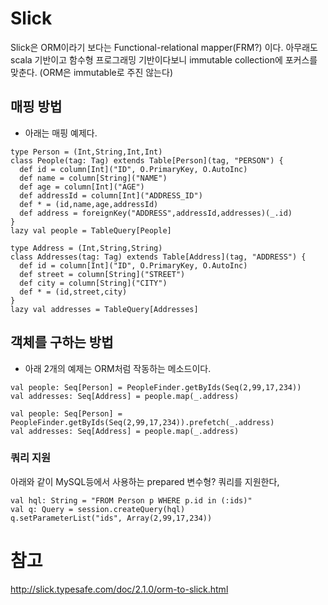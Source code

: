 # Slick 

Slick은 ORM이라기 보다는 Functional-relational mapper(FRM?) 이다.
아무래도 scala 기반이고 함수형 프로그래밍 기반이다보니 immutable collection에 포커스를 맞춘다.
(ORM은 immutable로 주진 않는다)


## 매핑 방법 
* 아래는 매핑 예제다.

```
type Person = (Int,String,Int,Int)
class People(tag: Tag) extends Table[Person](tag, "PERSON") {
  def id = column[Int]("ID", O.PrimaryKey, O.AutoInc)
  def name = column[String]("NAME")
  def age = column[Int]("AGE")
  def addressId = column[Int]("ADDRESS_ID")
  def * = (id,name,age,addressId)
  def address = foreignKey("ADDRESS",addressId,addresses)(_.id)
}
lazy val people = TableQuery[People]

type Address = (Int,String,String)
class Addresses(tag: Tag) extends Table[Address](tag, "ADDRESS") {
  def id = column[Int]("ID", O.PrimaryKey, O.AutoInc)
  def street = column[String]("STREET")
  def city = column[String]("CITY")
  def * = (id,street,city)
}
lazy val addresses = TableQuery[Addresses]
```
## 객체를 구하는 방법

* 아래 2개의 예제는 ORM처럼 작동하는 메소드이다.  

```
val people: Seq[Person] = PeopleFinder.getByIds(Seq(2,99,17,234))
val addresses: Seq[Address] = people.map(_.address)

```

```
val people: Seq[Person] = PeopleFinder.getByIds(Seq(2,99,17,234)).prefetch(_.address)
val addresses: Seq[Address] = people.map(_.address)

```
### 쿼리 지원

아래와 같이 MySQL등에서 사용하는 prepared 변수형? 쿼리를 지원한다,

```
val hql: String = "FROM Person p WHERE p.id in (:ids)"
val q: Query = session.createQuery(hql)
q.setParameterList("ids", Array(2,99,17,234))
```

# 참고 

http://slick.typesafe.com/doc/2.1.0/orm-to-slick.html
